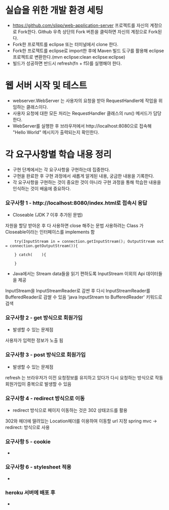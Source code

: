 # 실습을 위한 개발 환경 세팅
* https://github.com/slipp/web-application-server 프로젝트를 자신의 계정으로 Fork한다. Github 우측 상단의 Fork 버튼을 클릭하면 자신의 계정으로 Fork된다.
* Fork한 프로젝트를 eclipse 또는 터미널에서 clone 한다.
* Fork한 프로젝트를 eclipse로 import한 후에 Maven 빌드 도구를 활용해 eclipse 프로젝트로 변환한다.(mvn eclipse:clean eclipse:eclipse)
* 빌드가 성공하면 반드시 refresh(fn + f5)를 실행해야 한다.

# 웹 서버 시작 및 테스트
* webserver.WebServer 는 사용자의 요청을 받아 RequestHandler에 작업을 위임하는 클래스이다.
* 사용자 요청에 대한 모든 처리는 RequestHandler 클래스의 run() 메서드가 담당한다.
* WebServer를 실행한 후 브라우저에서 http://localhost:8080으로 접속해 "Hello World" 메시지가 출력되는지 확인한다.

# 각 요구사항별 학습 내용 정리
* 구현 단계에서는 각 요구사항을 구현하는데 집중한다.
* 구현을 완료한 후 구현 과정에서 새롭게 알게된 내용, 궁금한 내용을 기록한다.
* 각 요구사항을 구현하는 것이 중요한 것이 아니라 구현 과정을 통해 학습한 내용을 인식하는 것이 배움에 중요하다.

### 요구사항 1 - http://localhost:8080/index.html로 접속시 응답

- Closeable (JDK 7 이후 추가된 문법)

자원을 할당 받아온 후 다 사용하면 close 해주는 문법
사용하려는 Class 가 Closeable이라는 인터페이스를 implements 함

        try(InputStream in = connection.getInputStream(); OutputStream out = connection.getOutputStream()){

        } catch(	){

        }

- Java에서는 Stream data들을 읽기 편하도록 InputStream 이외의 Api 데이터들을 제공

InputStream을 InputStreamReader로 감싼 후 다시 InputStreamReader를 BufferedReader로 감쌀 수 있음
'java InputStream to BufferedReader' 키워드로 검색

### 요구사항 2 - get 방식으로 회원가입

- 발생할 수 있는 문제점

사용자가 입력한 정보가 노출 됨

### 요구사항 3 - post 방식으로 회원가입

- 발생할 수 있는 문제점

refresh 는 브라우저가 이전 요청정보를 유지하고 있다가 다시 요청하는 방식으로 작동
회원가입이 중복으로 발생할 수 있음

### 요구사항 4 - redirect 방식으로 이동

- redirect 방식으로 페이지 이동하는 것은 302 상태코드를 활용

302와 헤더에 딸려있는 Location헤더를 이용하여 이동할 url 지정
spring mvc -> redirect: 방식으로 사용

### 요구사항 5 - cookie

-

### 요구사항 6 - stylesheet 적용

-

### heroku 서버에 배포 후

-
